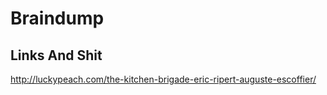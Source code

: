 # Braindump

## Links And Shit

http://luckypeach.com/the-kitchen-brigade-eric-ripert-auguste-escoffier/
